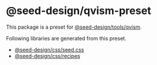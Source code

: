 # @seed-design/qvism-preset

This package is a preset for [@seed-design/tools/qvism](../../tools/qvism).

Following libraries are generated from this preset.

- [@seed-design/css/seed.css](../css)
- [@seed-design/css/recipes](../css/recipes)
